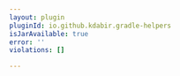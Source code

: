 ```yaml
---
layout: plugin
pluginId: io.github.kdabir.gradle-helpers
isJarAvailable: true
error: ''
violations: []

---
```

